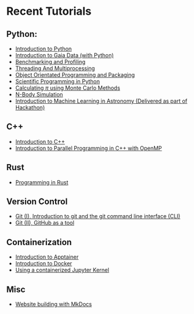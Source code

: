 # Recent Tutorials

## Python:
  - [Introduction to Python](./Python/python-tutorial.ipynb)
  - [Introduction to Gaia Data (with Python)](./Python/GaiaTutorial.ipynb)
  - [Benchmarking and Profiling](./Python/BenchmarkingAndProfiling.ipynb)
  - [Threading And Multiprocessing](./Python/Threading_And_Multiprocessing.ipynb)
  - [Object Orientated Programming and Packaging](./Python/OOP/index.md)
  - [Scientific Programming in Python](./Python/ScientificPythonProgramming.ipynb)
  - [Calculating $\pi$ using Monte Carlo Methods](./Python/Calculating_pi.ipynb)
  - [N-Body Simulation](./Python/N_BodySimulation.ipynb)
  - [Introduction to Machine Learning in Astronomy (Delivered as part of Hackathon)](./Python/MachineLearningFermi_solutions.ipynb)

## C++
  - [Introduction to C++](./Cpp/cpp-tutorial.md)
  - [Introduction to Parallel Programming in C++ with OpenMP](./Cpp/parallel-cpp.md)
  <!-- - [Introduction to Parallel Programming in C++ (GPU extension)](./parallel-cpp-gpu.md) -->


## Rust
- [Programming in Rust](./Rust/rust_intro.md)


## Version Control
  - [Git (I), Introduction to git and the git command line interface (CLI)](./VersionControl/git_1.md)
  - [Git (II), GitHub as a tool](./VersionControl/git_2.md)
  <!-- - [Git (III), Continuous Integration Tools](./git_3.md) -->


## Containerization
  - [Introduction to Apptainer](./Containerization/apptainer.md)
  - [Introduction to Docker](./Containerization/docker/Part1/index.md)
  - [Using a containerized Jupyter Kernel](./Containerization/containerized_kernels.md)

## Misc
  - [Website building with MkDocs](./Misc/websites.md)
